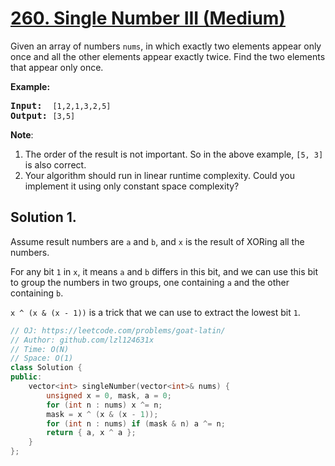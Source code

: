 # [260. Single Number III (Medium)](https://leetcode.com/problems/single-number-iii/)

<p>Given an array of numbers <code>nums</code>, in which exactly two elements appear only once and all the other elements appear exactly twice. Find the two elements that appear only once.</p>

<p><strong>Example:</strong></p>

<pre><strong>Input:</strong>  <code>[1,2,1,3,2,5]</code>
<strong>Output:</strong> <code>[3,5]</code></pre>

<p><b>Note</b>:</p>

<ol>
	<li>The order of the result is not important. So in the above example, <code>[5, 3]</code> is also correct.</li>
	<li>Your algorithm should run in linear runtime complexity. Could you implement it using only constant space complexity?</li>
</ol>

## Solution 1.

Assume result numbers are `a` and `b`, and `x` is the result of XORing all the numbers.

For any bit `1` in `x`, it means `a` and `b` differs in this bit, and we can use this bit to group the numbers in two groups, one containing `a` and the other containing `b`.

`x ^ (x & (x - 1))` is a trick that we can use to extract the lowest bit `1`.

```cpp
// OJ: https://leetcode.com/problems/goat-latin/
// Author: github.com/lzl124631x
// Time: O(N)
// Space: O(1)
class Solution {
public:
    vector<int> singleNumber(vector<int>& nums) {
        unsigned x = 0, mask, a = 0;
        for (int n : nums) x ^= n;
        mask = x ^ (x & (x - 1));
        for (int n : nums) if (mask & n) a ^= n;
        return { a, x ^ a };
    }
};
```